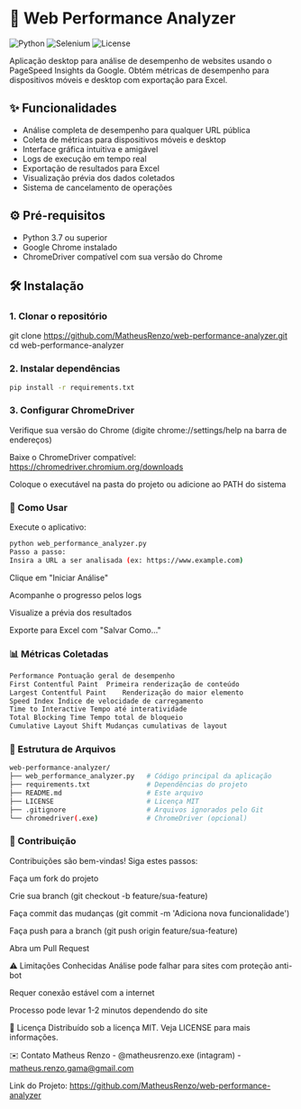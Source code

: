 # 🚀 Web Performance Analyzer

![Python](https://img.shields.io/badge/Python-3.7%2B-blue)
![Selenium](https://img.shields.io/badge/Selenium-4.0%2B-orange)
![License](https://img.shields.io/badge/License-MIT-green)

Aplicação desktop para análise de desempenho de websites usando o PageSpeed Insights da Google. Obtém métricas de desempenho para dispositivos móveis e desktop com exportação para Excel.

## ✨ Funcionalidades

- Análise completa de desempenho para qualquer URL pública
- Coleta de métricas para dispositivos móveis e desktop
- Interface gráfica intuitiva e amigável
- Logs de execução em tempo real
- Exportação de resultados para Excel
- Visualização prévia dos dados coletados
- Sistema de cancelamento de operações

## ⚙️ Pré-requisitos

- Python 3.7 ou superior
- Google Chrome instalado
- ChromeDriver compatível com sua versão do Chrome

## 🛠️ Instalação

### 1. Clonar o repositório

git clone https://github.com/MatheusRenzo/web-performance-analyzer.git
cd web-performance-analyzer

### 2. Instalar dependências

```bash
pip install -r requirements.txt
```
### 3. Configurar ChromeDriver

Verifique sua versão do Chrome (digite chrome://settings/help na barra de endereços)

Baixe o ChromeDriver compatível: https://chromedriver.chromium.org/downloads

Coloque o executável na pasta do projeto ou adicione ao PATH do sistema

### 🚦 Como Usar

Execute o aplicativo:

```bash
python web_performance_analyzer.py
Passo a passo:
Insira a URL a ser analisada (ex: https://www.example.com)
```
Clique em "Iniciar Análise"

Acompanhe o progresso pelos logs

Visualize a prévia dos resultados

Exporte para Excel com "Salvar Como..."

### 📊 Métricas Coletadas
```bash
Performance	Pontuação geral de desempenho
First Contentful Paint	Primeira renderização de conteúdo
Largest Contentful Paint	Renderização do maior elemento
Speed Index	Índice de velocidade de carregamento
Time to Interactive	Tempo até interatividade
Total Blocking Time	Tempo total de bloqueio
Cumulative Layout Shift	Mudanças cumulativas de layout
```

### 📁 Estrutura de Arquivos
```bash
web-performance-analyzer/
├── web_performance_analyzer.py   # Código principal da aplicação
├── requirements.txt              # Dependências do projeto
├── README.md                     # Este arquivo
├── LICENSE                       # Licença MIT
├── .gitignore                    # Arquivos ignorados pelo Git
└── chromedriver(.exe)            # ChromeDriver (opcional)
```

### 🤝 Contribuição

Contribuições são bem-vindas! Siga estes passos:

Faça um fork do projeto

Crie sua branch (git checkout -b feature/sua-feature)

Faça commit das mudanças (git commit -m 'Adiciona nova funcionalidade')

Faça push para a branch (git push origin feature/sua-feature)

Abra um Pull Request

⚠️ Limitações Conhecidas
Análise pode falhar para sites com proteção anti-bot

Requer conexão estável com a internet

Processo pode levar 1-2 minutos dependendo do site

📄 Licença
Distribuído sob a licença MIT. Veja LICENSE para mais informações.

✉️ Contato
Matheus Renzo - @matheusrenzo.exe (intagram) - matheus.renzo.gama@gmail.com 

Link do Projeto: https://github.com/MatheusRenzo/web-performance-analyzer